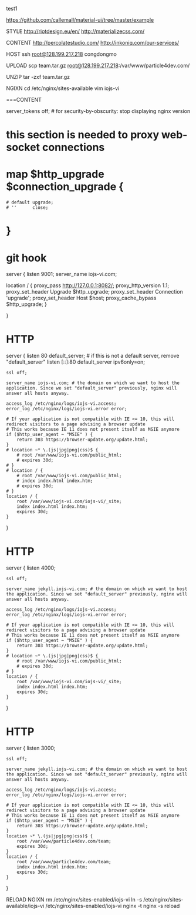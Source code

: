 test1

https://github.com/callemall/material-ui/tree/master/example

STYLE
http://riotdesign.eu/en/
http://materializecss.com/

CONTENT
http://percolatestudio.com/
http://inkoniq.com/our-services/

HOST
ssh root@128.199.217.218
congdongmo

UPLOAD
scp team.tar.gz root@128.199.217.218:/var/www/particle4dev.com/

UNZIP
tar -zxf team.tar.gz

NGIXN
cd /etc/nginx/sites-available
vim iojs-vi

===CONTENT

server_tokens off; # for security-by-obscurity: stop displaying nginx version

# this section is needed to proxy web-socket connections
# map $http_upgrade $connection_upgrade {
    # default upgrade;
    # ''      close;
# }

# git hook
server {
  listen       9001;
  server_name  iojs-vi.com;

  location / {
    proxy_pass http://127.0.0.1:8082/;
    proxy_http_version 1.1;
    proxy_set_header Upgrade $http_upgrade;
    proxy_set_header Connection 'upgrade';
    proxy_set_header Host $host;
    proxy_cache_bypass $http_upgrade;
  }

}

# HTTP
server {
    listen 80 default_server; # if this is not a default server, remove "default_server"
    listen [::]:80 default_server ipv6only=on;

    ssl off;

    server_name iojs-vi.com; # the domain on which we want to host the application. Since we set "default_server" previously, nginx will answer all hosts anyway.

    access_log /etc/nginx/logs/iojs-vi.access;
    error_log /etc/nginx/logs/iojs-vi.error error;

    # If your application is not compatible with IE <= 10, this will redirect visitors to a page advising a browser update
    # This works because IE 11 does not present itself as MSIE anymore
    if ($http_user_agent ~ "MSIE" ) {
        return 303 https://browser-update.org/update.html;
    }
    # location ~* \.(js|jpg|png|css)$ {
        # root /var/www/iojs-vi.com/public_html;
        # expires 30d;
    # }
    # location / {
        # root /var/www/iojs-vi.com/public_html;
        # index index.html index.htm;
        # expires 30d;
    # }
    location / {
        root /var/www/iojs-vi.com/iojs-vi/_site;
        index index.html index.htm;
        expires 30d;
    }
}

# HTTP
server {
    listen 4000;

    ssl off;

    server_name jekyll.iojs-vi.com; # the domain on which we want to host the application. Since we set "default_server" previously, nginx will answer all hosts anyway.

    access_log /etc/nginx/logs/iojs-vi.access;
    error_log /etc/nginx/logs/iojs-vi.error error;

    # If your application is not compatible with IE <= 10, this will redirect visitors to a page advising a browser update
    # This works because IE 11 does not present itself as MSIE anymore
    if ($http_user_agent ~ "MSIE" ) {
        return 303 https://browser-update.org/update.html;
    }
    # location ~* \.(js|jpg|png|css)$ {
        # root /var/www/iojs-vi.com/public_html;
        # expires 30d;
    # }
    location / {
        root /var/www/iojs-vi.com/iojs-vi/_site;
        index index.html index.htm;
        expires 30d;
    }
}

# HTTP
server {
    listen 3000;

    ssl off;

    server_name jekyll.iojs-vi.com; # the domain on which we want to host the application. Since we set "default_server" previously, nginx will answer all hosts anyway.

    access_log /etc/nginx/logs/iojs-vi.access;
    error_log /etc/nginx/logs/iojs-vi.error error;

    # If your application is not compatible with IE <= 10, this will redirect visitors to a page advising a browser update
    # This works because IE 11 does not present itself as MSIE anymore
    if ($http_user_agent ~ "MSIE" ) {
        return 303 https://browser-update.org/update.html;
    }
    location ~* \.(js|jpg|png|css)$ {
        root /var/www/particle4dev.com/team;
        expires 30d;
    }
    location / {
        root /var/www/particle4dev.com/team;
        index index.html index.htm;
        expires 30d;
    }
}

RELOAD NGIXN
rm /etc/nginx/sites-enabled/iojs-vi
ln -s /etc/nginx/sites-available/iojs-vi /etc/nginx/sites-enabled/iojs-vi
nginx -t
nginx -s reload